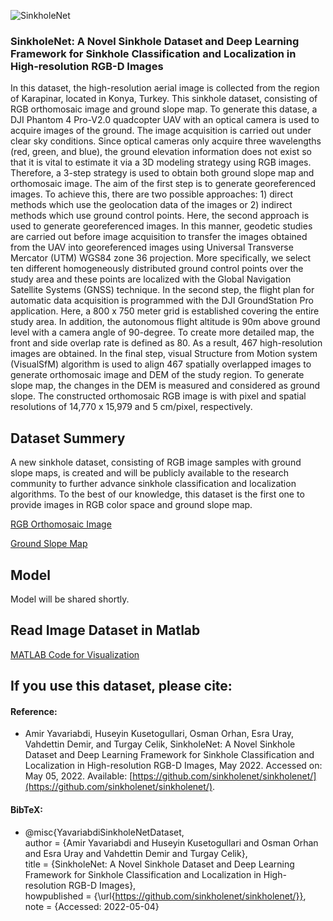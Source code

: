 ![SinkholeNet](https://github.com/sinkholenet/sinkholenet/blob/main/diagram_4.png)

### SinkholeNet: A Novel Sinkhole Dataset and Deep Learning Framework for Sinkhole Classification and Localization in High-resolution RGB-D Images

 In this dataset, the high-resolution aerial image is collected from the region of Karapinar, located in Konya, Turkey. This sinkhole dataset, consisting of RGB orthomosaic image and ground slope map. To generate this datase, a DJI Phantom 4 Pro-V2.0 quadcopter UAV with an optical camera is used to acquire images of the ground. The image acquisition is carried out under clear sky conditions. Since optical cameras only acquire three wavelengths (red, green, and blue), the ground elevation information does not exist so that it is vital to estimate it via a 3D modeling strategy using RGB images. Therefore, a 3-step strategy is used to obtain both ground slope map and orthomosaic image. The aim of the first step is to generate georeferenced images. To achieve this, there are two possible approaches: 1) direct methods which use the geolocation data of the images or 2) indirect methods which use ground control points. Here, the second approach is used to generate georeferenced images. In this manner, geodetic studies are carried out before image acquisition to transfer the images obtained from the UAV into georeferenced images using Universal Transverse Mercator (UTM) WGS84 zone 36 projection. More specifically, we select ten different homogeneously distributed ground control points over the study area and these points are localized with the Global Navigation Satellite Systems (GNSS) technique. In the second step, the flight plan for automatic data acquisition is programmed with the DJI GroundStation Pro application. Here, a 800 x 750 meter grid is established covering the entire study area. In addition, the autonomous flight altitude is 90m above ground level with a camera angle of 90-degree. To create more detailed map, the front and side overlap rate is defined as 80. As a result, 467 high-resolution images are obtained. In the final step, visual Structure from Motion system (VisualSfM) algorithm is used to align 467 spatially overlapped images to generate orthomosaic image and DEM of the study region. To generate slope map, the changes in the DEM is measured and considered as ground slope. The constructed orthomosaic RGB image is with pixel and spatial resolutions of 14,770 x 15,979 and 5 cm/pixel, respectively.

## Dataset Summery
A new sinkhole dataset, consisting of RGB image samples with ground slope maps, is created and will be publicly available to the research community to further advance sinkhole classification and localization algorithms. To the best of our knowledge, this dataset is the first one to provide images in RGB color space and ground slope map. 

[RGB Orthomosaic Image](https://www.kaggle.com/datasets/ayavariabdi/sinkholenet?select=RGB.png)

[Ground Slope Map](https://www.kaggle.com/datasets/ayavariabdi/sinkholenet?select=slope_2.tif)

## Model
Model will be shared shortly. 

## Read Image Dataset in Matlab
[MATLAB Code for Visualization](https://github.com/sinkholenet/sinkholenet/blob/main/read_data.m)

## If you use this dataset, please cite:

#### Reference:
* Amir Yavariabdi, Huseyin Kusetogullari, Osman Orhan, Esra Uray, Vahdettin Demir, and Turgay Celik, SinkholeNet: A Novel Sinkhole Dataset and Deep Learning Framework for Sinkhole Classification and Localization in High-resolution RGB-D Images, May 2022. Accessed on: May 05, 2022. Available: [https://github.com/sinkholenet/sinkholenet/](https://github.com/sinkholenet/sinkholenet/). 

#### BibTeX:

* @misc{YavariabdiSinkholeNetDataset,  
       author = {Amir Yavariabdi and Huseyin Kusetogullari and Osman Orhan and Esra Uray and Vahdettin Demir and Turgay Celik},    
       title = {SinkholeNet: A Novel Sinkhole Dataset and Deep Learning Framework for Sinkhole Classification and Localization in High-resolution RGB-D Images},    
       howpublished = {\url{https://github.com/sinkholenet/sinkholenet/}},  
       note = {Accessed: 2022-05-04}  
